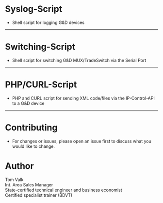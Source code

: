 # Syslog-Script
- Shell script for logging G&D devices <br/>

---------

# Switching-Script
- Shell script for switching G&D MUX/TradeSwitch via the Serial Port <br/>

---------

# PHP/CURL-Script
- PHP and CURL script for sending XML code/files via the IP-Control-API to a G&D device <br/>

---------

# Contributing
- For changes or issues, please open an issue first to discuss what you would like to change. <br/>

# Author
Tom Valk   <br/>
Int. Area Sales Manager  <br/>
State-certified technical engineer and business economist <br/>
Certified specialist trainer (BDVT)
